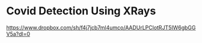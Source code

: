 # Covid Detection Using XRays













https://www.dropbox.com/sh/f4j7jcb7ml4umco/AADUrLPClotRJT5IW6gbGGV5a?dl=0
